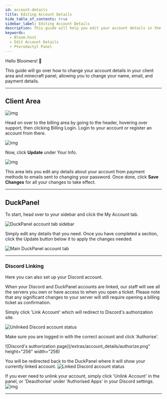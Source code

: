 ```yaml
---
id: account-details
title: Editing Account Details
hide_table_of_contents: true
sidebar_label: Editing Account Details
description: This guide will help you edit your account details in the billing panel, and on the minecraft panel
keywords:
  - Bloom.host
  - Edit Account Details
  - Pterodactyl Panel
---
```


Hello Bloomers! 👋

This guide will go over how to change your account details in your client area and minecraft panel, allowing you to change your name, email, and payment details.

---

## Client Area

![img](/extras/account_details/1.png)

Head on over to the billing area by going to the header, hovering over support, then clicking Billing Login. Login to your account or register an account from there. 

![img](/extras/account_details/2.png)

Now, click **Update** under Your Info. 

![img](/extras/account_details/3.png)

This area lets you edit any details about your account from payment methods to emails sent to changing your password. Once done, click **Save Changes** for all your changes to take effect. 

---

## DuckPanel

To start, head over to your sidebar and click the My Account tab.

![DuckPanel account tab sidebar](/extras/account_details/4.png)

Simply edit any details that you need. Once you have completed a section, click the Update button below it to apply the
changes needed.

![Main DuckPanel account tab](/extras/account_details/5.png)

---

### Discord Linking

Here you can also set up your Discord account.

When your Discord and DuckPanel accounts are linked, our staff will see all the servers you own or have access to when
you open a ticket. Please note that any significant changes to your server will still require opening a billing ticket
as confirmation.

Simply click 'Link Account' which will redirect to Discord's authorization site.

![Unlinked Discord account status](/extras/account_details/link.png)

Make sure you are logged in with the correct account and click 'Authorise'.

![Discord's authorization page](/extras/account_details/authorize.png" height="256" width="256)

You will be redirected back to the DuckPanel where it will show your currently linked account.
![Linked Discord account status](/extras/account_details/linked.png)

If you ever need to unlink your account, simply click 'Unlink Account' in the panel, or 'Deauthorise' under 'Authorised
Apps' in your Discord settings.
![img](/extras/account_details/deauthorize.png)

---
